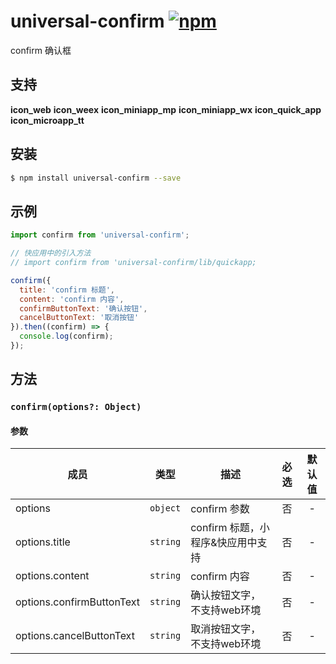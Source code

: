# universal-confirm [![npm](https://img.shields.io/npm/v/universal-confirm.svg)](https://www.npmjs.com/package/universal-confirm)

confirm 确认框

## 支持
__icon_web__ __icon_weex__ __icon_miniapp_mp__ __icon_miniapp_wx__ __icon_quick_app__ __icon_microapp_tt__

## 安装

```bash
$ npm install universal-confirm --save
```

## 示例

```js
import confirm from 'universal-confirm';

// 快应用中的引入方法
// import confirm from 'universal-confirm/lib/quickapp;

confirm({
  title: 'confirm 标题',
  content: 'confirm 内容',
  confirmButtonText: '确认按钮',
  cancelButtonText: '取消按钮'
}).then((confirm) => {
  console.log(confirm);
});
```

## 方法

### `confirm(options?: Object)`

#### 参数
| 成员                      | 类型     | 描述                           | 必选  |  默认值   |
| ------------------------- | -------- | ------------------------------ | :---: | :-------: |
| options                   | `object` | confirm 参数                   |  否   |     -     |
| options.title             | `string` | confirm 标题，小程序&快应用中支持 |  否   |  -  |
| options.content           | `string` | confirm 内容                   |  否   | - |
| options.confirmButtonText | `string` | 确认按钮文字，不支持web环境    |  否   | - |
| options.cancelButtonText  | `string` | 取消按钮文字，不支持web环境    |  否   | -  |
